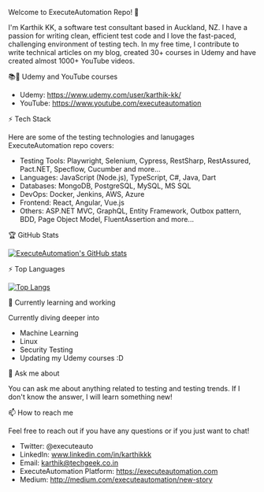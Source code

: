 Welcome to ExecuteAutomation Repo! 👋

I'm Karthik KK, a software test consultant based in Auckland, NZ. I have a passion for writing clean, efficient test code and I love the fast-paced, challenging environment of testing tech. In my free time, I contribute to write technical articles on my blog, created 30+ courses in Udemy and have created almost 1000+ YouTube videos.

📚🚀 Udemy and YouTube courses

* Udemy: https://www.udemy.com/user/karthik-kk/
* YouTube: https://www.youtube.com/executeautomation

⚡ Tech Stack

Here are some of the testing technologies and lanugages ExecuteAutomation repo covers:

- Testing Tools: Playwright, Selenium, Cypress, RestSharp, RestAssured, Pact.NET, Specflow, Cucumber and more...
- Languages: JavaScript (Node.js), TypeScript, C#, Java, Dart
- Databases: MongoDB, PostgreSQL, MySQL, MS SQL
- DevOps: Docker, Jenkins, AWS, Azure
- Frontend: React, Angular, Vue.js
- Others: ASP.NET MVC, GraphQL, Entity Framework, Outbox pattern, BDD, Page Object Model, FluentAssertion and more...

🏆 GitHub Stats

[![ExecuteAutomation's GitHub stats](https://github-readme-stats.vercel.app/api?username=executeautomation&theme=Gradient&show_icons=true)](https://github.com/executeautomation/github-readme-stats)

⚡️ Top Languages

[![Top Langs](https://github-readme-stats.vercel.app/api/top-langs/?username=executeautomation&hide_progress=false)](https://github.com/executeautomation/github-readme-stats)

🌱 Currently learning and working

Currently diving deeper into 
* Machine Learning 
* Linux
* Security Testing
* Updating my Udemy courses :D

💬 Ask me about

You can ask me about anything related to testing and testing trends. If I don't know the answer, I will learn something new!

📫 How to reach me

Feel free to reach out if you have any questions or if you just want to chat!

* Twitter: @executeauto
* LinkedIn: www.linkedin.com/in/karthikkk
* Email: karthik@techgeek.co.in
* ExecuteAutomation Platform: https://executeautomation.com
* Medium: http://medium.com/executeautomation/new-story
